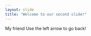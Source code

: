 ```yaml
---
layout: slide
title: "Welcome to our second slide!"
---
```

My friend 
Use the left arrow to go back!
